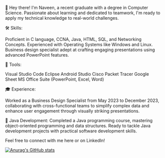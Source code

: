 👋 Hey there! I'm Naveen, a recent graduate with a degree in Computer Science. Passionate about learning and dedicated to teamwork, I'm ready to apply my technical knowledge to real-world challenges.

🛠️ Skills:

Proficient in C language, CCNA, Java, HTML, SQL, and Networking Concepts.
Experienced with Operating Systems like Windows and Linux.
Business design specialist adept at crafting engaging presentations using advanced PowerPoint features.

🔧 Tools:

Visual Studio Code
Eclipse
Android Studio
Cisco Packet Tracer
Google Sheet
MS Office Suite (PowerPoint, Excel, Word)

🎓 Experience:

Worked as a Business Design Specialist from May 2023 to December 2023, collaborating with cross-functional teams to simplify complex data and enhance user engagement through visually striking presentations.

🌟 Java Development: Completed a Java programming course, mastering object-oriented programming and data structures. Ready to tackle Java development projects with practical software development skills.

Feel free to connect with me here or on LinkedIn!


[![Anurag's GitHub stats](https://github-readme-stats.vercel.app/api?username=Naveen-shenbagarajan)](https://github.com/anuraghazra/github-readme-stats)
